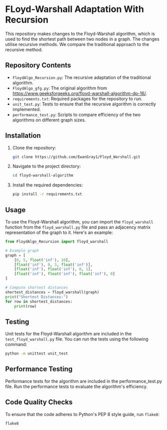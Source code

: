 # FLoyd-Warshall Adaptation With Recursion

This repository makes changes to the Floyd-Warshall algorithm, which is used to find the shortest path between two nodes in a graph. The changes utilise recursive methods. We compare the traditional approach to the recursive method.

## Repository Contents

- `FloydAlgo_Recursion.py`: The recursive adaptation of the traditional algorithm.
- `FloydAlgo_gfg.py`: The original algorithm from https://www.geeksforgeeks.org/floyd-warshall-algorithm-dp-16/.
- `requirements.txt`: Required packages for the repository to run.
- `unit_test.py`: Tests to ensure that the recursive algorithm is correctly implemented.
- `performance_test.py`: Scripts to compare efficiency of the two algorithms on different graph sizes.

## Installation

1. Clone the repository:
   ```bash
   git clone https://github.com/EwanGray1/Floyd_Warshall.git
   ```

2. Navigate to the project directory:
   ```bash
   cd floyd-warshall-algorithm
   ```
   
3. Install the required dependencies:
   ```bash
   pip install -r requirements.txt
   ```

## Usage

To use the Floyd-Warshall algorithm, you can import the `floyd_warshall` function from the `floyd_warshall.py` file and pass an adjacency matrix representation of the graph to it. Here's an example:

```python
from FloydAlgo_Recursion import floyd_warshall

# Example graph
graph = [
    [0, 5, float('inf'), 10],
    [float('inf'), 0, 3, float('inf')],
    [float('inf'), float('inf'), 0, 1],
    [float('inf'), float('inf'), float('inf'), 0]
]

# Compute shortest distances
shortest_distances = floyd_warshall(graph)
print("Shortest Distances:")
for row in shortest_distances:
    print(row)
```

## Testing

Unit tests for the Floyd-Warshall algorithm are included in the `test_floyd_warshall.py` file. You can run the tests using the following command:

```bash
python -m unittest unit_test
```

## Performance Testing
Performance tests for the algorithm are included in the performance_test.py file. Run the performance tests to evaluate the algorithm's efficiency.

## Code Quality Checks

To ensure that the code adheres to Python's PEP 8 style guide, run `flake8`:

```bash
flake8
```
